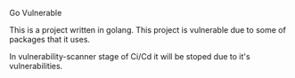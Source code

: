 Go Vulnerable

This is a project written in golang. This project is vulnerable due to some of packages that it uses.

In vulnerability-scanner stage of Ci/Cd it will be stoped due to it's vulnerabilities.
